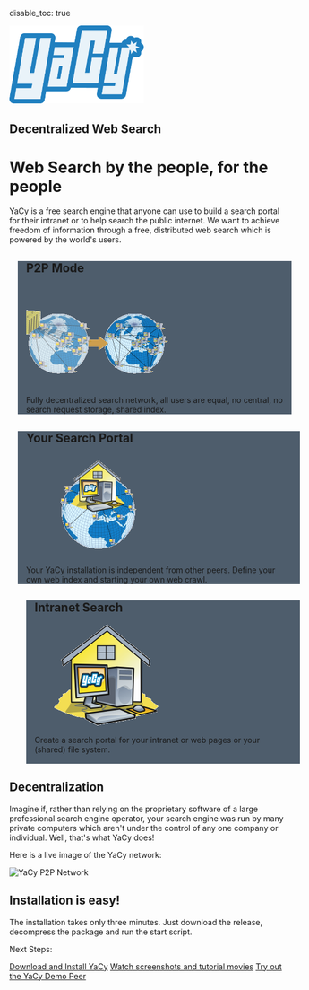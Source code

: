 disable_toc: true

<style>
body {
     background-image: url("img/YaCy_Network_Dark.png");
     background-repeat:no-repeat;
     background-size: 100%;
} 
</style>
<div class="jumbotron" style="background: none;"><div class="container">
  <img src="img/YaCyLogo2011_240.png" width="240">
  <h2>Decentralized Web Search</h2>
</div></div>
<script>
function setSpace() {
  w = window.innerWidth || document.documentElement.clientWidth || doc.getElementsByTagName('body')[0].clientWidth;
  jumbotron = document.getElementsByClassName('jumbotron')[0];
  jumbotron.style = 'background: none; margin-bottom: ' + (w * 0.4 - 340) + 'px;'
}
setSpace();
window.onresize = setSpace;
</script>

# Web Search by the people, for the people

YaCy is a free search engine that anyone can use to build a search portal for their intranet or to help search the public internet. We want to achieve freedom of information through a free, distributed web search which is powered by the world's users.

<div class="container">
      <div class="row">
        <div class="col-md-4" style="background-color:#4E5D6C; margin-right:15px; padding-left:15px; padding-right:15px; position:relative; left:15px;">
          <h2>P2P Mode</h2>
	  <img src="img/usecase_freeworld.png">
          <p>Fully decentralized search network, all users are equal, no central, no search request storage, shared index.</p>
        </div>
        <div class="col-md-4" style="background-color:#4E5D6C; padding-left:15px; padding-right:15px; position:relative; left:15px;">
          <h2>Your Search Portal</h2>
	  <img src="img/usecase_webportal.png">
          <p>Your YaCy installation is independent from other peers. Define your own web index and starting your own web crawl.</p>
       </div>
        <div class="col-md-4" style="background-color:#4E5D6C; margin-left:15px; padding-left:15px; padding-right:15px; position:relative; left:15px;">
          <h2>Intranet Search</h2>
	  <img src="img/usecase_intranet.png">
          <p>Create a search portal for your intranet or web pages or your (shared) file system.<br/>&nbsp;</p>
        </div>
      </div>
</div>


## Decentralization
Imagine if, rather than relying on the proprietary software of a large professional search engine operator, your search engine was run by many private computers which aren't under the control of any one company or individual. Well, that's what YaCy does! 

Here is a live image of the YaCy network:

![YaCy P2P Network](https://yacy.searchlab.eu/NetworkPicture.png?width=960&height=720&bgcolor=111111&pal=10080&pol=10080)

## Installation is easy!

The installation takes only three minutes. Just download the release, decompress the package and run the start script.

Next Steps:
<p><a class="btn btn-success btn-lg" href="/download/" role="button">Download and Install YaCy</a>
<a class="btn btn-info btn-lg" href="/demo/" role="button">Watch screenshots and tutorial movies</a>
<a class="btn btn-warning btn-lg" href="http://yacy.searchlab.eu/Status.html" role="button">Try out the YaCy Demo Peer</a>
